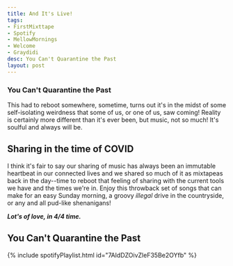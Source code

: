 ```yaml
---
title: And It's Live!
tags:
- FirstMixttape
- Spotify
- MellowMornings
- Welcome
- Graydidi
desc: You Can't Quarantine the Past
layout: post
---
```

### You Can't Quarantine the Past
This had to reboot somewhere, sometime, turns out it's in the midst of some self-isolating weirdness that some of us, or one of us, saw coming! Reality is certainly more different than it's ever been, but music, not so much! It's soulful and always will be.

<!-- more -->
## Sharing in the time of COVID
I think it's fair to say our sharing of music has always been an immutable heartbeat in our connected lives and we shared so much of it as mixtapeas back in the day--time to reboot that feeling of sharing with the current tools we have and the times we're in. Enjoy this throwback set of songs that can make for an easy Sunday morning, a groovy *illegal* drive in the countryside, or any and all pud-like shenanigans! 

***Lot's of love, in 4/4 time.***


## You Can't Quarantine the Past
{% include spotifyPlaylist.html id="7AIdDZOivZleF35Be2OYfb" %}
